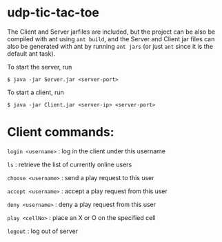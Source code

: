 udp-tic-tac-toe
===============

The Client and Server jarfiles are included, but the project can be also 
be compiled with ant using `ant build`, and the Server and Client jar files 
can also be generated with ant by running `ant jars` (or just `ant` since
it is the default ant task).

To start the server, run
```
$ java -jar Server.jar <server-port>
```

To start a client, run
```
$ java -jar Client.jar <server-ip> <server-port>
```



Client commands:
================

`login <username>` : log in the client under this username

`ls` : retrieve the list of currently online users

`choose <username>` : send a play request to this user

`accept <username>` : accept a play request from this user

`deny <username>` : deny a play request from this user

`play <cellNo>` : place an X or O on the specified cell

`logout` : log out of server
